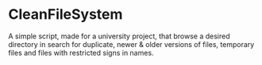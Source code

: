 # CleanFileSystem

A simple script, made for a university project, that browse a desired directory in search for duplicate, newer & older versions of files, temporary files and files with restricted signs in names.

